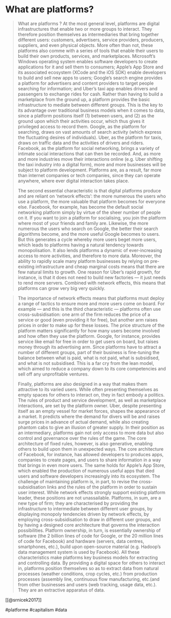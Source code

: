# What are platforms?

> What are platforms ? At the most general level, platforms are digital infrastructures that enable two or more groups to interact. They therefore position themselves as intermediaries that bring together different users: customers, advertisers, service providers, producers, suppliers, and even physical objects. More often than not, these platforms also comme with a series of tools that enable their users to build their own products, services, and marketplaces. Microsoft’s Windows operating system enables software developers to create applications for it and sell them to consumers; Apple’s App Store and its associated ecosystem (XCode and the iOS SDK) enable developers to build and sell new apps to users; Google’s search engine provides a platform for advertisers and content providers to target people searching for information; and Uber’s taxi app enables drivers and passengers to exchange rides for cash. Rather than having to build a marketplace from the ground up, a platform provides the basic infrastructure to mediate between different groups. This is the key to its advantage over traditional business models when it comes to data, since a platform positions itself (1) between users, and (2) as the ground upon which their activities occur, which thus gives it privileged access to record them. Google, as the platform for searching, draws on vast amounts of search activity (which express the fluctuating desires of individuals). Uber, as the platform for taxis, draws on traffic data and the activities of drivers and riders. Facebook, as the platform for social networking, brings a variety of intimate social interactions that can then be recorded. And, as more and more industries move their interactions online (e.g. Uber shifting the taxi industry into a digital form), more and more businesses will be subject to platform development. Platforms are, as a result, far more than internet companies or tech companies, since they can operate anywhere, where ever digital interaction takes place.
>
> The second essential characteristic is that digital platforms produce and are reliant on ‘network effects’: the more numerous the users who use a platform, the more valuable that platform becomes for everyone else. Facebook, for example, has become the default social networking platform simply by virtue of the sheer number of people on it. If you want to join a platform for socialising, you join the platform where most of your friends and family are. Likewise, the more numerous the users who search on Google, the better their search algorithms become, and the more useful Google becomes to users. But this generates a cycle whereby more users beget more users, which leads to platforms having a natural tendency towards monopolisation. It also lends platforms a dynamic of ever-increasing access to more activities, and therefore to more data. Moreover, the ability to rapidly scale many platform businesses by relying on pre-existing infrastructure and cheap marginal costs means that there are few natural limits to growth. One reason for Uber’s rapid growth, for instance, is that it does not need to build new factories — it just needs to rend more servers. Combined with network effects, this means that platforms can grow very big very quickly.

> The importance of network effects means that platforms must deploy a range of tactics to ensure more and more users come on board. For example — and this is the third characteristic — platforms often use cross-subsidisation: one arm of the firm reduces the price of a service or good (even providing it for free), but another arm raises prices in order to make up for these losses. The price structure of the platform matters significantly for how many users become involved and how often they use the platform. Google, for instance, provides service like email for free in order to get users on board, but raises money through its advertising arm. Since platforms have to attract a number of different groups, part of their business is fine-tuning the balance between what is paid, what is not paid, what is subsidised, and what is not subsidised. This is a far cry from the lean model, which aimed to reduce a company down to its core competencies and sell off any unprofitable ventures.
>
> Finally, platforms are also designed in a way that makes them attractive to its varied users. While often presenting themselves as empty spaces for others to interact on, they in fact embody a politics. The rules of product and service development, as well as marketplace interactions, are set by the platform owner. Uber, despite presenting itself as an empty vessel for market forces, shapes the appearance of a market. It predicts where the demand for divers will be  and raises surge prices in advance of actual demand, while also creating phantom cabs to give an illusion of greater supply. In their position as an intermediary, platforms gain not only access to more data but also control and governance over the rules of the game. The core architecture of fixed rules, however, is also generative, enabling others to build upon them in unexpected ways. The core architecture of Facebook, for instance, has allowed developers to produces apps, companies to create pages, and users to share information in a way that brings in even more users. The same holds for Apple’s App Store, which enabled the production of numerous useful apps that died users and software developers increasingly into its ecosystem. The challenge of maintaining platform is, in part, to revise the cross-subsidisation links and the rules of the platform in order to sustain user interest. While network effects strongly support existing platform leader, these positions are not unassailable. Platforms, in sum, are a new type of firm; they are characterised by providing the infrastructure to intermediate between different user groups, by displaying monopoly tendencies driven by network effects, by employing cross-subsidisation to draw in different user groups, and by having a designed core architecture that governs the interaction possibilities. Platform ownership, in turn, is essentially ownership of software (the 2 billion lines of code for Google, or the 20 million lines of code for Facebook) and hardware (servers, data centres, smartphones, etc.), build upon open-source material (e.g. Hadoop’s data management system is used by Facebook). All these characteristics make platforms key business models for extracting and controlling data. By providing a digital space for others to interact in, platforms position themselves so as to extract data from natural processes (weather conditions, crop cycles, etc.) from production processes (assembly line, continuous flow manufacturing, etc.(and from other businesses and users (web tracking, usage data, etc.). They are an extractive apparatus of data.

[[@srnicek2017]]

#platforme #capitalism #data 